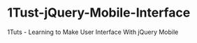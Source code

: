 1Tust-jQuery-Mobile-Interface
=============================

1Tuts - Learning to Make User Interface With jQuery Mobile